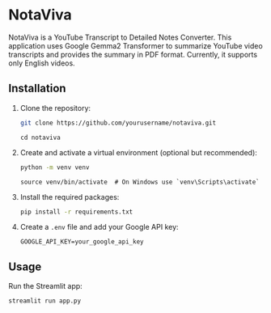 # NotaViva
NotaViva is a YouTube Transcript to Detailed Notes Converter. This application uses Google Gemma2 Transformer to summarize YouTube video transcripts and provides the summary in PDF format. Currently, it supports only English videos.

## Installation

1. Clone the repository:
    ```bash
    git clone https://github.com/yourusername/notaviva.git
    ```
    ```
    cd notaviva
    ```

2. Create and activate a virtual environment (optional but recommended):
    ```bash
    python -m venv venv
    ```
    ```
    source venv/bin/activate  # On Windows use `venv\Scripts\activate`
    ```

3. Install the required packages:
    ```bash
    pip install -r requirements.txt
    ```

4. Create a `.env` file and add your Google API key:
    ```plaintext
    GOOGLE_API_KEY=your_google_api_key
    ```

## Usage

Run the Streamlit app:
```bash
streamlit run app.py
